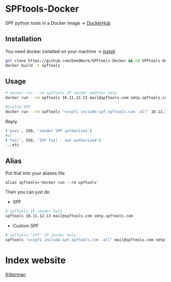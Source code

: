 # SPFtools-Docker

SPF python tools in a Docker image -> [DockerHub](https://hub.docker.com/repository/docker/deedwark/spftools)
## Installation

You need docker installed on your machine -> [install](https://docs.docker.com/get-docker/)

```bash
git clone https://github.com/DeedWark/SPFtools-Docker && cd SPFtools-Docker
docker build -t spftools .
```

## Usage

```bash
# docker run --rm spftools IP sender_address helo
docker run --rm spftools 10.11.12.13 mail@spftools.com smtp.spftools.com

#Custom SPF
docker run --rm spftools "v=spf1 include:spf.spftools.com -all" 10.11.12.13 mail@spftools.com smtp.spftools.com
```
Reply
```bash
('pass', 250, 'sender SPF authorized')
#or
('fail', 550, 'SPF fail - not authorized')
...etc
```
## Alias
Put that into your aliases file
```
alias spftools='docker run --rm spftools'
```

Then you can just do

- SPF
```bash
# spftools IP sender helo
spftools 10.11.12.13 mail@spftools.com smtp.spftools.com
```
- Custom SPF
```bash
# spftools "SPF" IP sender helo
spftools "v=spf1 include:spf.spftools.com -all" mail@spftools.com smtp.spftools.com
```

# Index website
[Kitterman](https://www.kitterman.com/spf/validate.html)
